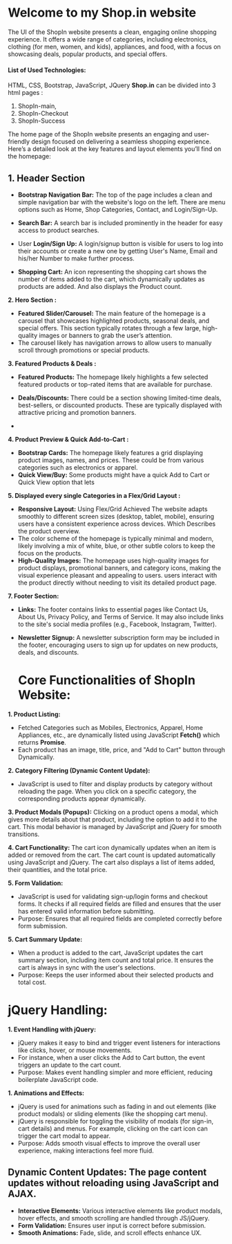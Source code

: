 # Welcome to my Shop.in website
The UI of the ShopIn website presents a clean, engaging online shopping experience. It offers a wide range of categories, including electronics, clothing (for men, women, and kids), appliances, and food, with a focus on showcasing deals, popular products, and special offers.

#### List of Used Technologies:
HTML, CSS, Bootstrap, JavaScript, JQuery
**Shop.in** can be divided into 3 html pages :
1. ShopIn-main,
2. ShopIn-Checkout
3. ShopIn-Success

The home page of the ShopIn website presents an engaging and user-friendly design focused on delivering a seamless shopping experience. Here’s a detailed look at the key features and layout elements you’ll find on the homepage:
## 1. Header Section

- **Bootstrap Navigation Bar:** The top of the page includes a clean and simple navigation bar with the website's logo on the left. There are menu options such as Home, Shop Categories, Contact, and Login/Sign-Up.

- **Search Bar:** A search bar is included prominently in the header for easy access to product searches.

- User **Login/Sign Up:** A login/signup button is visible for users to log into their accounts or create a new one by getting User's Name, Email and his/her Number to make further process.

- **Shopping Cart:** An icon representing the shopping cart shows the number of items added to the cart, which dynamically updates as products are added. And also displays the Product count.

**2. Hero Section :** 

- **Featured Slider/Carousel:** The main feature of the homepage is a carousel that showcases highlighted products, seasonal deals, and special offers. This section typically rotates through a few large, high-quality images or banners to grab the user’s attention.
- The carousel likely has navigation arrows to allow users to manually scroll through promotions or special products.

**3. Featured Products & Deals :** 
- **Featured Products:** The homepage likely highlights a few selected featured products or top-rated items that are available for purchase.
- **Deals/Discounts:** There could be a section showing limited-time deals, best-sellers, or discounted products. These are typically displayed with attractive pricing and promotion banners.

- 
**4. Product Preview & Quick Add-to-Cart :**
-  **Bootstrap Cards:** The homepage likely features a grid displaying product images, names, and prices. These could be from various categories such as electronics or apparel.
- **Quick View/Buy:** Some products might have a quick Add to Cart or Quick View option that lets

**5. Displayed every single Categories in a Flex/Grid Layout :**
- **Responsive Layout:** Using Flex/Grid Achieved The website adapts smoothly to different screen sizes (desktop, tablet, mobile), ensuring users have a consistent experience across devices. Which Describes the product overview.
- The color scheme of the homepage is typically minimal and modern, likely involving a mix of white, blue, or other subtle colors to keep the focus on the products.
- **High-Quality Images:** The homepage uses high-quality images for product displays, promotional banners, and category icons, making the visual experience pleasant and appealing to users.
 users interact with the product directly without needing to visit its detailed product page.

**7. Footer Section:**
- **Links:** The footer contains links to essential pages like Contact Us, About Us, Privacy Policy, and Terms of Service. It may also include links to the site's social media profiles (e.g., Facebook, Instagram, Twitter).
- **Newsletter Signup:** A newsletter subscription form may be included in the footer, encouraging users to sign up for updates on new products, deals, and discounts.

  # Core Functionalities of ShopIn Website:
**1. Product Listing:**
- Fetched Categories such as Mobiles, Electronics, Apparel, Home Appliances, etc., are dynamically listed using JavaScript **Fetch()** which returns **Promise**.
- Each product has an image, title, price, and "Add to Cart" button  through Dynamically.

**2. Category Filtering (Dynamic Content Update):**
- JavaScript is used to filter and display products by category without reloading the page. When you click on a specific category, the corresponding products appear dynamically.

**3. Product Modals (Popups):**
Clicking on a product opens a modal, which gives more details about that product, including the option to add it to the cart. This modal behavior is managed by JavaScript and jQuery for smooth transitions.

**4. Cart Functionality:**
The cart icon dynamically updates when an item is added or removed from the cart. The cart count is updated automatically using JavaScript and jQuery.
The cart also displays a list of items added, their quantities, and the total price.

**5. Form Validation:**
- JavaScript is used for validating sign-up/login forms and checkout forms. It checks if all required fields are filled and ensures that the user has entered valid information before submitting.
- Purpose: Ensures that all required fields are completed correctly before form submission.

**5. Cart Summary Update:**
- When a product is added to the cart, JavaScript updates the cart summary section, including item count and total price. It ensures the cart is always in sync with the user's selections.
- Purpose: Keeps the user informed about their selected products and total cost.

 # jQuery Handling:
**1. Event Handling with jQuery:**
- jQuery makes it easy to bind and trigger event listeners for interactions like clicks, hover, or mouse movements.
- For instance, when a user clicks the Add to Cart button, the event triggers an update to the cart count.
- Purpose: Makes event handling simpler and more efficient, reducing boilerplate JavaScript code.

**1. Animations and Effects:**
- jQuery is used for animations such as fading in and out elements (like product modals) or sliding elements (like the shopping cart menu).
- jQuery is responsible for toggling the visibility of modals (for sign-in, cart details) and menus. For example, clicking on the cart icon can trigger the cart modal to appear.
- Purpose: Adds smooth visual effects to improve the overall user experience, making interactions feel more fluid.

## Dynamic Content Updates: The page content updates without reloading using JavaScript and AJAX.
- **Interactive Elements:** Various interactive elements like product modals, hover effects, and smooth scrolling are handled through JS/jQuery.
- **Form Validation:** Ensures user input is correct before submission.
- **Smooth Animations:** Fade, slide, and scroll effects enhance UX.
